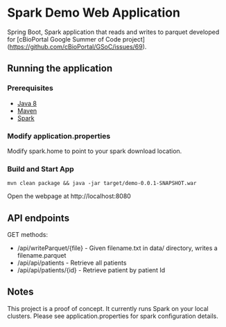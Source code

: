 # Spark Demo Web Application

Spring Boot, Spark application that reads and writes to parquet developed for [cBioPortal Google Summer of Code project] (https://github.com/cBioPortal/GSoC/issues/69).

## Running the application 

### Prerequisites

* [Java 8](https://www.java.com/en/download/help/download_options.xml)
* [Maven](https://maven.apache.org/install.html)
* [Spark](https://spark.apache.org/downloads.html)

### Modify application.properties

Modify spark.home to point to your spark download location.

###  Build and Start App

```
mvn clean package && java -jar target/demo-0.0.1-SNAPSHOT.war
```

Open the webpage at http://localhost:8080 

## API endpoints

GET methods:

* /api/writeParquet/{file} - Given filename.txt in data/ directory, writes a filename.parquet
* /api/api/patients - Retrieve all patients
* /api/api/patients/{id} - Retrieve patient by patient Id

## Notes

This project is a proof of concept. It currently runs Spark on your local clusters. Please see application.properties for spark configuration details.

